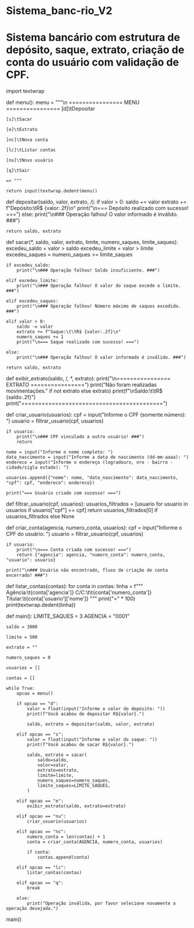 # Sistema_banc-rio_V2
# Sistema bancário com estrutura de depósito, saque, extrato, criação de conta do usuário com validação de CPF.

import textwrap


def menu():
    menu = """\n
    ================ MENU ================
    [d]\tDepositar
    
    [s]\tSacar
    
    [e]\tExtrato
    
    [nc]\tNova conta
    
    [lc]\tListar contas
    
    [nu]\tNovo usuário
    
    [q]\tSair
    
    => """
    
    return input(textwrap.dedent(menu))


def depositar(saldo, valor, extrato, /):
    if valor > 0:
        saldo += valor
        extrato += f"Depósito:\tR$ {valor:.2f}\n"
        print("\n=== Depósito realizado com sucesso! ===")
    else:
        print("\n### Operação falhou! O valor informado é inválido. ###")

    return saldo, extrato


def sacar(*, saldo, valor, extrato, limite, numero_saques, limite_saques):
    excedeu_saldo = valor > saldo
    excedeu_limite = valor > limite
    excedeu_saques = numero_saques >= limite_saques

    if excedeu_saldo:
        print("\n### Operação falhou! Saldo insuficiente. ###")

    elif excedeu_limite:
        print("\n### Operação falhou! O valor do saque excede o limite. ###")

    elif excedeu_saques:
        print("\n### Operação falhou! Número máximo de saques excedido. ###")

    elif valor > 0:
        saldo -= valor
        extrato += f"Saque:\t\tR$ {valor:.2f}\n"
        numero_saques += 1
        print("\n=== Saque realizado com sucesso! ===")

    else:
        print("\n### Operação falhou! O valor informado é inválido. ###")

    return saldo, extrato


def exibir_extrato(saldo, /, *, extrato):
    print("\n================ EXTRATO ================")
    print("Não foram realizadas movimentações." if not extrato else extrato)
    print(f"\nSaldo:\t\tR$ {saldo:.2f}")
    print("==========================================")


def criar_usuario(usuarios):
    cpf = input("Informe o CPF (somente número): ")
    usuario = filtrar_usuario(cpf, usuarios)

    if usuario:
        print("\n### CPF vinculado a outro usuário! ###")
        return

    nome = input("Informe o nome completo: ")
    data_nascimento = input("Informe a data de nascimento (dd-mm-aaaa): ")
    endereco = input("Informe o endereço (logradouro, nro - bairro - cidade/sigla estado): ")

    usuarios.append({"nome": nome, "data_nascimento": data_nascimento, "cpf": cpf, "endereco": endereco})

    print("=== Usuário criado com sucesso! ===")


def filtrar_usuario(cpf, usuarios):
    usuarios_filtrados = [usuario for usuario in usuarios if usuario["cpf"] == cpf]
    return usuarios_filtrados[0] if usuarios_filtrados else None


def criar_conta(agencia, numero_conta, usuarios):
    cpf = input("Informe o CPF do usuário: ")
    usuario = filtrar_usuario(cpf, usuarios)

    if usuario:
        print("\n=== Conta criada com sucesso! ===")
        return {"agencia": agencia, "numero_conta": numero_conta, "usuario": usuario}

    print("\n### Usuário não encontrado, fluxo de criação de conta encerrado! ###")


def listar_contas(contas):
    for conta in contas:
        linha = f"""\
            Agência:\t{conta['agencia']}
            C/C:\t\t{conta['numero_conta']}
            Titular:\t{conta['usuario']['nome']}
        """
        print("=" * 100)
        print(textwrap.dedent(linha))


def main():
    LIMITE_SAQUES = 3
    AGENCIA = "0001"

    saldo = 3000
    
    limite = 500
    
    extrato = ""
    
    numero_saques = 0
    
    usuarios = []
    
    contas = []

    while True:
        opcao = menu()

        if opcao == "d":
            valor = float(input("Informe o valor do depósito: "))
            print(f"Você acabou de depositar R${valor}.")
            
            saldo, extrato = depositar(saldo, valor, extrato)

        elif opcao == "s":
            valor = float(input("Informe o valor do saque: "))
            print(f"Você acabou de sacar R${valor}.")
            
            saldo, extrato = sacar(
                saldo=saldo,
                valor=valor,
                extrato=extrato,
                limite=limite,
                numero_saques=numero_saques,
                limite_saques=LIMITE_SAQUES,
            )

        elif opcao == "e":
            exibir_extrato(saldo, extrato=extrato)

        elif opcao == "nu":
            criar_usuario(usuarios)

        elif opcao == "nc":
            numero_conta = len(contas) + 1
            conta = criar_conta(AGENCIA, numero_conta, usuarios)

            if conta:
                contas.append(conta)

        elif opcao == "lc":
            listar_contas(contas)

        elif opcao == "q":
            break

        else:
            print("Operação inválida, por favor selecione novamente a operação desejada.")


main()
